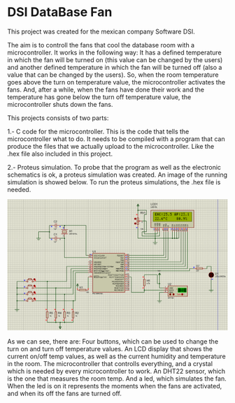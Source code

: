 # DSI DataBase Fan

This project was created for the mexican company Software DSI.

The aim is to controll the fans that cool the database room with a microcontroller.
It works in the following way:
It has a defined temperature in which the fan will be turned on (this value can be changed by the users) and another defined temperature in which the fan will be turned off (also a value that can be changed by the users).
So, when the room temperature goes above the turn on temperature value, the microcontroller activates the fans. And, after a while, when the fans have done their work and the temperature has gone below the turn off temperature value, the microcontroller shuts down the fans.

This projects consists of two parts:

1.- C code for the microcontroller.
This is the code that tells the microcontroller what to do. It needs to be compiled with a program that can produce the files that we actually upload to the microcontroller. Like the .hex file also included in this project.

2.- Proteus simulation.
To probe that the program as well as the electronic schematics is ok, a proteus simulation was created. An image of the running simulation is showed below. To run the proteus simulations, the .hex file is needed.

![proteus simulation](https://github.com/CamilAbraham/DSI_DataBase_Fan/blob/main/ProteusSimulation.PNG?raw=true)

As we can see, there are:
Four buttons, which can be used to change the turn on and turn off temperature values. 
An LCD display that shows the current on/off temp values, as well as the current humidity and temperature in the room.
The microcontroller that controlls everything, and a crystal which is needed by every microcontroller to work.
An DHT22 sensor, which is the one that measures the room temp.
And a led, which simulates the fan.  When the led is on it represents the moments when the fans are activated, and when its off the fans are turned off.
